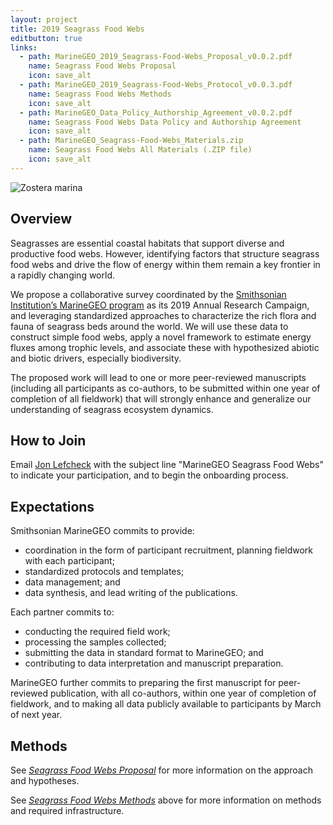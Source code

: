 ```yaml
---
layout: project
title: 2019 Seagrass Food Webs
editbutton: true
links:
  - path: MarineGEO_2019_Seagrass-Food-Webs_Proposal_v0.0.2.pdf
    name: Seagrass Food Webs Proposal
    icon: save_alt
  - path: MarineGEO_2019_Seagrass-Food-Webs_Protocol_v0.0.3.pdf
    name: Seagrass Food Webs Methods
    icon: save_alt
  - path: MarineGEO_Data_Policy_Authorship_Agreement_v0.0.2.pdf
    name: Seagrass Food Webs Data Policy and Authorship Agreement
    icon: save_alt
  - path: MarineGEO_Seagrass-Food-Webs_Materials.zip
    name: Seagrass Food Webs All Materials (.ZIP file)
    icon: save_alt
---
```


![Zostera marina]({{site.baseurl}}/assets/projects/seagrass-food-webs/seagrass_food_webs_landing_page.jpg)

## Overview

Seagrasses are essential coastal habitats that support diverse and productive food webs. However, identifying factors that structure seagrass food webs and drive the flow of energy within them remain a key frontier in a rapidly changing world.

We propose a collaborative survey coordinated by the [Smithsonian Institution’s MarineGEO program](https://marinegeo.si.edu/) as its 2019 Annual Research Campaign, and leveraging standardized approaches to characterize the rich flora and fauna of seagrass beds around the world. We will use these data to construct simple food webs, apply a novel framework to estimate energy fluxes among trophic levels, and associate these with hypothesized abiotic and biotic drivers, especially biodiversity.

The proposed work will lead to one or more peer-reviewed manuscripts (including all participants as co-authors, to be submitted within one year of completion of all fieldwork) that will strongly enhance and generalize our understanding of seagrass ecosystem dynamics.

## How to Join

Email [Jon Lefcheck](mailto:lefcheckj@si.edu?subject=MarineGEO%20Seagrass%20Food%20Webs) with the subject line "MarineGEO Seagrass Food Webs" to indicate your participation, and to begin the onboarding process.

## Expectations

Smithsonian MarineGEO commits to provide:

- coordination in the form of participant recruitment, planning fieldwork with each participant;
- standardized protocols and templates;
- data management; and
- data synthesis, and lead writing of the publications.

Each partner commits to:
- conducting the required field work;
- processing the samples collected;
- submitting the data in standard format to MarineGEO; and
- contributing to data interpretation and manuscript preparation.

MarineGEO further commits to preparing the first manuscript for peer-reviewed publication, with all co-authors, within one year of completion of fieldwork, and to making all data publicly available to participants by March of next year.

## Methods

See [*Seagrass Food Webs Proposal*](https://marinegeo.github.io/assets/projects/seagrass-food-webs//MarineGEO_2019_Seagrass-Food-Webs_Proposal_v0.0.2.pdf) for more information on the approach and hypotheses.

See [*Seagrass Food Webs Methods*](https://marinegeo.github.io/assets/projects/seagrass-food-webs//MarineGEO_2019_Seagrass-Food-Webs_Protocol_v0.0.3.pdf) above for more information on methods and required infrastructure.
